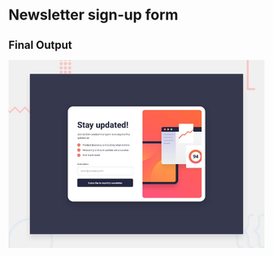 # Newsletter sign-up form

## Final Output

![Design preview for the Newsletter sign-up form with success message coding challenge](./design/desktop-preview.jpg)
